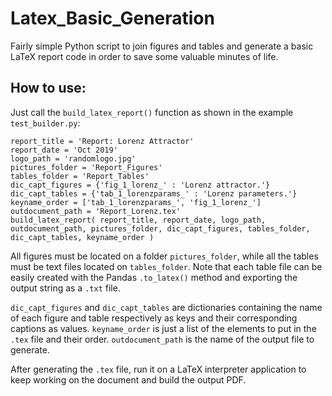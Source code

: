 # Latex_Basic_Generation
Fairly simple Python script to join figures and tables and generate a basic LaTeX report code in order to save some valuable minutes of life.

## How to use:

Just call the `build_latex_report()` function as shown in the example `test_builder.py`:

	report_title = 'Report: Lorenz Attractor'
	report_date = 'Oct 2019'
	logo_path = 'randomlogo.jpg'
	pictures_folder = 'Report_Figures'
	tables_folder = 'Report_Tables'
	dic_capt_figures = {'fig_1_lorenz_' : 'Lorenz attractor.'}
	dic_capt_tables = {'tab_1_lorenzparams_' : 'Lorenz parameters.'}
	keyname_order = ['tab_1_lorenzparams_', 'fig_1_lorenz_']
	outdocument_path = 'Report_Lorenz.tex'
	build_latex_report( report_title, report_date, logo_path, outdocument_path, pictures_folder, dic_capt_figures, tables_folder, dic_capt_tables, keyname_order )

All figures must be located on a folder `pictures_folder`, while all the tables must be text files located on `tables_folder`. Note that each table file can be easily created with the Pandas `.to_latex()` method and exporting the output string as a `.txt` file.

`dic_capt_figures` and `dic_capt_tables` are dictionaries containing the name of each figure and table respectively as keys and their corresponding captions as values. `keyname_order` is just a list of the elements to put in the `.tex` file and their order. `outdocument_path` is the name of the output file to generate.

After generating the `.tex` file, run it on a LaTeX interpreter application to keep working on the document and build the output PDF.
